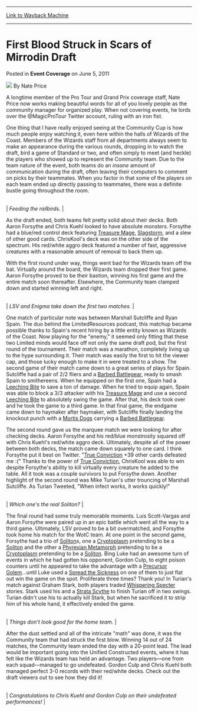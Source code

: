 
---
[Link to Wayback Machine](https://web.archive.org/web/20150622043446/http://magic.wizards.com/en/articles/archive/event-coverage/first-blood-struck-scars-mirrodin-draft-2011-06-05)

[_metadata_:author]:- "Nate Price"
[_metadata_:description]:- "One thing that I have really enjoyed seeing at the Community Cup is how much people enjoy watching it, even here within the halls of Wizards of the Coast. Members of the Wizards staff from all departments always seem to make an appearance during the various rounds, dropping in to watch the draft, bird a game of Standard or two, and often simply to meet (and heckle) the players who showed up to represent the Community team."
[_metadata_:generator]:- "Drupal 7 (http://drupal.org)"
[_metadata_:node]:- "315818"
[_metadata_:publish_date]:- "2011-06-05"
[_metadata_:source]:- "div-main-content"
[_metadata_:title]:- "First Blood Struck in Scars of Mirrodin Draft"
[_metadata_:wayback_capture_timestamp]:- "2015-06-22 04:34:46"
[_metadata_:wayback_raw_url]:- "https://web.archive.org/web/20150622043446id_/http://magic.wizards.com/en/articles/archive/event-coverage/first-blood-struck-scars-mirrodin-draft-2011-06-05"
[_metadata_:wayback_url]:- "http://magic.wizards.com/en/articles/archive/event-coverage/first-blood-struck-scars-mirrodin-draft-2011-06-05"
---


First Blood Struck in Scars of Mirrodin Draft
=============================================



 Posted in **Event Coverage**
 on June 5, 2011 






![](https://media.magic.wizards.com/styles/auth_small/public/images/person/author_pic_nate_price.jpg)
By Nate Price




 A longtime member of the Pro Tour and Grand Prix coverage staff, Nate Price now works making beautiful words for all of you lovely people as the community manager for organized play. When not covering events, he lords over the @MagicProTour Twitter account, ruling with an iron fist. 






One thing that I have really enjoyed seeing at the Community Cup is how much people enjoy watching it, even here within the halls of Wizards of the Coast. Members of the Wizards staff from all departments always seem to make an appearance during the various rounds, dropping in to watch the draft, bird a game of Standard or two, and often simply to meet (and heckle) the players who showed up to represent the Community team. Due to the team nature of the event, both teams do an *insane* amount of communication during the draft, often leaving their computers to comment on picks by their teammates. When you factor in that some of the players on each team ended up directly passing to teammates, there was a definite bustle going throughout the room.





|  |
| --- |
| 
*Feeding the railbirds.* |


As the draft ended, both teams felt pretty solid about their decks. Both Aaron Forsythe and Chris Kuehl looked to have absolute *monsters*. Forsythe had a blue/red control deck featuring [Treasure Mage](http://gatherer.wizards.com/Pages/Card/Details.aspx?name=Treasure+Mage), [Slagstorm](http://gatherer.wizards.com/Pages/Card/Details.aspx?name=Slagstorm), and a slew of other good cards. ChrisKool's deck was on the other side of the spectrum. His red/white aggro deck featured a number of fast, aggressive creatures with a reasonable amount of removal to back them up.


With the first round under way, things went bad for the Wizards team off the bat. Virtually around the board, the Wizards team dropped their first game. Aaron Forsythe proved to be their bastion, winning his first game and the entire match soon thereafter. Elsewhere, the Community team clamped down and started winning left and right.





|  |
| --- |
| 
*LSV and Enigma take down the first two matches.*  |


One match of particular note was between Marshall Sutcliffe and Ryan Spain. The duo behind the LimitedResources podcast, this matchup became possible thanks to Spain's recent hiring by a little entity known as Wizards of the Coast. Now playing for the "enemy," it seemed only fitting that these two Limited minds would face off not only the same draft pod, but the first round of the tournament. Their match was a marathon, completely living up to the hype surrounding it. Their match was easily the first to hit the viewer cap, and those lucky enough to make it in were treated to a show. The second game of their match came down to a great series of plays for Spain. Sutcliffe had a pair of 2/2 fliers and a [Barbed Battlegear](http://gatherer.wizards.com/Pages/Card/Details.aspx?name=Barbed+Battlegear), ready to smash Spain to smithereens. When he equipped on the first one, Spain had a [Leeching Bite](http://gatherer.wizards.com/Pages/Card/Details.aspx?name=Leeching+Bite) to save a ton of damage. When he tried to equip again, Spain was able to block a 3/3 attacker with his [Treasure Mage](http://gatherer.wizards.com/Pages/Card/Details.aspx?name=Treasure+Mage) and use a second [Leeching Bite](http://gatherer.wizards.com/Pages/Card/Details.aspx?name=Leeching+Bite) to absolutely swing the game. After that, his deck took over and he took the game to a third game. In that final game, the endgame came down to haymaker after haymaker, with Sutcliffe finally landing the knockout punch with a [Mortis Dogs](http://gatherer.wizards.com/Pages/Card/Details.aspx?name=Mortis+Dogs) carrying a [Barbed Battlegear](http://gatherer.wizards.com/Pages/Card/Details.aspx?name=Barbed+Battlegear).


The second round gave us the marquee match we were looking for after checking decks. Aaron Forsythe and his red/blue monstrosity squared off with Chris Kuehl's red/white aggro deck. Ultimately, despite all of the power between both decks, the match came down squarely to one card. I think Forsythe put it best on Twitter. "[True Conviction](http://gatherer.wizards.com/Pages/Card/Details.aspx?name=True+Conviction) +39 other cards defeated me :(" Thanks to the power of [True Conviction](http://gatherer.wizards.com/Pages/Card/Details.aspx?name=True+Conviction), ChrisKool was able to win despite Forsythe's ability to kill virtually every creature he added to the table. All it took was a couple survivors to put Forsythe down. Another highlight of the second round was Mike Turian's utter trouncing of Marshall Sutcliffe. As Turian Tweeted, "When infect works, it works quickly!"





|  |
| --- |
| 
*Which one's the real Soliton?*  |


The final round had some truly memorable moments. Luis Scott-Vargas and Aaron Forsythe were paired up in an epic battle which went all the way to a third game. Ultimately, LSV proved to be a bit overmatched, and Forsythe took home his match for the WotC team. At one point in the second game, Forsythe had a trio of [Soliton](http://gatherer.wizards.com/Pages/Card/Details.aspx?name=Soliton)s, one a [Cryptoplasm](http://gatherer.wizards.com/Pages/Card/Details.aspx?name=Cryptoplasm) pretending to be a [Soliton](http://gatherer.wizards.com/Pages/Card/Details.aspx?name=Soliton) and the other a [Phyrexian Metamorph](http://gatherer.wizards.com/Pages/Card/Details.aspx?name=Phyrexian+Metamorph) pretending to be a [Cryptoplasm](http://gatherer.wizards.com/Pages/Card/Details.aspx?name=Cryptoplasm) pretending to be a [Soliton](http://gatherer.wizards.com/Pages/Card/Details.aspx?name=Soliton). Bing Luke had an awesome turn of events in which he had gotten his opponent, Gordon Culp, to eight poison counters until he appeared to take the advantage with a [Precursor Golem](http://gatherer.wizards.com/Pages/Card/Details.aspx?name=Precursor+Golem)...until Luke used a [Spread the Sickness](http://gatherer.wizards.com/Pages/Card/Details.aspx?name=Spread+the+Sickness) on one of them to just flat out win the game on the spot. Proliferate three times? Thank you! In Turian's match against Graham Stark, both players traded [Whispering Specter](http://gatherer.wizards.com/Pages/Card/Details.aspx?name=Whispering+Specter) stories. Stark used his and a [Strata Scythe](http://gatherer.wizards.com/Pages/Card/Details.aspx?name=Strata+Scythe) to finish Turian off in two swings. Turian didn't use his to actually kill Stark, but when he sacrificed it to strip him of his whole hand, it effectively ended the game.





|  |
| --- |
| 
*Things don't look good for the home team.*  |


After the dust settled and all of the intricate "math" was done, it was the Community team that had struck the first blow. Winning 14 out of 24 matches, the Community team ended the day with a 20-point lead. The lead would be important going into the Unified Constructed events, where it has felt like the Wizards team has held an advantage. Two players—one from each squad—managed to go undefeated. Gordon Culp and Chris Kuehl both managed perfect 3-0 records with their red/white decks. Check out the draft viewers out to see how they did it!





|  |
| --- |
| 
*Congratulations to Chris Kuehl and Gordon Culp on their undefeated performances!*  |







